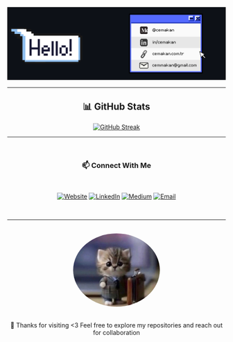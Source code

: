 <div align="center">
  <img src="./header1.png" alt="header"/>


---

  <h2>📊 GitHub Stats</h2>

  [![GitHub Streak](https://github-readme-streak-stats.herokuapp.com?user=CemAkan&theme=dark&hide_border=true&date_format=j%20M%5B%20Y%5D)](https://git.io/streak-stats)


---

<br />

  <h3>📫 Connect With Me</h3>
  <br />
  
  [![Website](https://img.shields.io/badge/Website-FF5722?style=for-the-badge&logo=google-chrome&logoColor=white)](https://cemakan.com.tr)
  [![LinkedIn](https://img.shields.io/badge/LinkedIn-0077B5?style=for-the-badge&logo=linkedin&logoColor=white)](https://linkedin.com/in/cemakan)
  [![Medium](https://img.shields.io/badge/Medium-12100E?style=for-the-badge&logo=medium&logoColor=white)](https://medium.com/@cemakan)
  [![Email](https://img.shields.io/badge/Email-D14836?style=for-the-badge&logo=gmail&logoColor=white)](mailto:cemmakan@gmail.com)

<br />

---

<br />
  <img src="./cool_cat.jpg" alt="Cool Cat" width="200" style="border-radius: 50%;" />
  <br />
  <br />
  <p>💙 Thanks for visiting <3 Feel free to explore my repositories and reach out for collaboration</p>
</div>
